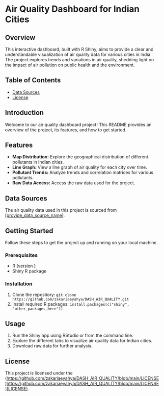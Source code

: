 # Air Quality Dashboard for Indian Cities

## Overview
This interactive dashboard, built with R Shiny, aims to provide a clear and understandable visualization of air quality data for various cities in India. The project explores trends and variations in air quality, shedding light on the impact of air pollution on public health and the environment.

## Table of Contents
- [Data Sources](https://github.com/zakariaeyahya/DASH_AIR_QUALITY/blob/main/Air_Quality.csv)
- [License](#license)
## Introduction
Welcome to our air quality dashboard project! This README provides an overview of the project, its features, and how to get started.

## Features
- **Map Distribution:** Explore the geographical distribution of different pollutants in Indian cities.
- **Line Graph:** View a line graph of air quality for each city over time.
- **Pollutant Trends:** Analyze trends and correlation matrices for various pollutants.
- **Raw Data Access:** Access the raw data used for the project.
## Data Sources
The air quality data used in this project is sourced from [[provide_data_source_name](https://github.com/zakariaeyahya/DASH_AIR_QUALITY/blob/main/Air_Quality.csv)].

## Getting Started
Follow these steps to get the project up and running on your local machine.

### Prerequisites
- R (version )
- Shiny R package

### Installation
1. Clone the repository: `git clone  https://github.com/zakariaeyahya/DASH_AIR_QUALITY.git`
2. Install required R packages: `install.packages(c("shiny", "other_packages_here"))`

## Usage
1. Run the Shiny app using RStudio or from the command line.
2. Explore the different tabs to visualize air quality data for Indian cities.
3. Download raw data for further analysis.

 

## License
This project is licensed under the (https://github.com/zakariaeyahya/DASH_AIR_QUALITY/blob/main/LICENSE)https://github.com/zakariaeyahya/DASH_AIR_QUALITY/blob/main/LICENSE](LICENSE).

